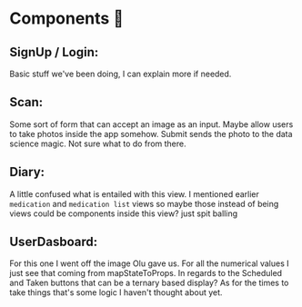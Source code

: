 # Components 💯

## SignUp / Login:

Basic stuff we've been doing, I can explain more if needed.

## Scan:

Some sort of form that can accept an image as an input. Maybe allow users to take photos inside the app somehow. Submit sends the photo to the data science magic. Not sure what to do from there.

## Diary:

A little confused what is entailed with this view. I mentioned earlier `medication` and `medication list` views so maybe those instead of being views could be components inside this view? just spit balling

## UserDasboard:

For this one I went off the image Olu gave us. For all the numerical values I just see that coming from mapStateToProps. In regards to the Scheduled and Taken buttons that can be a ternary based display? As for the times to take things that's some logic I haven't thought about yet.
